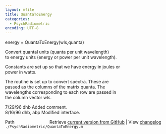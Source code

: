 ```yaml
---
layout: mfile
title: QuantaToEnergy
categories:
  - PsychRadiometric
encoding: UTF-8
---
```


energy = QuantaToEnergy(wls,quanta)  

Convert quantal units (quanta per unit wavelength)  
to energy units (energy or power per unit wavelength).  

Constants are set up so that we have energy in joules or  
power in watts.  

The routine is set up to convert spectra.  These are  
passed as the columns of the matrix quanta.  The  
wavelengths corresponding to each row are passed in  
the column vector wls.  

7/29/96  dhb  Added comment.  
8/16/96  dhb, abp  Modified interface.  


<div class="code_header" style="text-align:right;">
  <span style="float:left;">Path&nbsp;&nbsp;</span> <span class="counter">Retrieve <a href=
  "https://raw.github.com/Psychtoolbox-3/Psychtoolbox-3/beta/./PsychRadiometric/QuantaToEnergy.m">current version from GitHub</a> | View <a href=
  "https://github.com/Psychtoolbox-3/Psychtoolbox-3/commits/beta/./PsychRadiometric/QuantaToEnergy.m">changelog</a></span>
</div>
<div class="code">
  <code>./PsychRadiometric/QuantaToEnergy.m</code>
</div>
